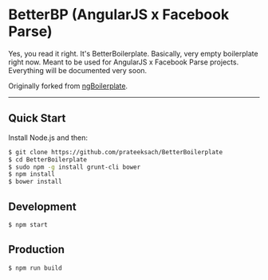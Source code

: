 # BetterBP (AngularJS x Facebook Parse)

Yes, you read it right. It's BetterBoilerplate. Basically, very empty boilerplate right now.
Meant to be used for AngularJS x Facebook Parse projects. Everything will be documented
very soon.

Originally forked from [ngBoilerplate](https://github.com/ngbp/ngbp).

***

## Quick Start

Install Node.js and then:

```sh
$ git clone https://github.com/prateeksach/BetterBoilerplate
$ cd BetterBoilerplate
$ sudo npm -g install grunt-cli bower
$ npm install
$ bower install
```

Development
-----------------
```sh
$ npm start
```

Production
-----------------
```sh
$ npm run build
```